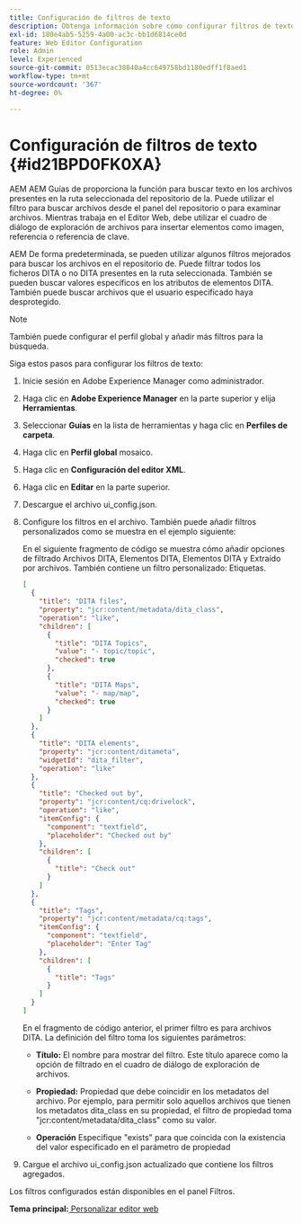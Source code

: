 ```yaml
---
title: Configuración de filtros de texto
description: Obtenga información sobre cómo configurar filtros de texto
exl-id: 180e4ab5-5259-4a00-ac3c-bb1d6814ce0d
feature: Web Editor Configuration
role: Admin
level: Experienced
source-git-commit: 0513ecac38840a4cc649758bd1180edff1f8aed1
workflow-type: tm+mt
source-wordcount: '367'
ht-degree: 0%

---
```


# Configuración de filtros de texto {#id21BPD0FK0XA}

AEM AEM Guías de proporciona la función para buscar texto en los archivos presentes en la ruta seleccionada del repositorio de la. Puede utilizar el filtro para buscar archivos desde el panel del repositorio o para examinar archivos. Mientras trabaja en el Editor Web, debe utilizar el cuadro de diálogo de exploración de archivos para insertar elementos como imagen, referencia o referencia de clave.

AEM De forma predeterminada, se pueden utilizar algunos filtros mejorados para buscar los archivos en el repositorio de. Puede filtrar todos los ficheros DITA o no DITA presentes en la ruta seleccionada. También se pueden buscar valores específicos en los atributos de elementos DITA. También puede buscar archivos que el usuario especificado haya desprotegido.

>[!NOTE]
>
> También puede configurar el perfil global y añadir más filtros para la búsqueda.

Siga estos pasos para configurar los filtros de texto:

1. Inicie sesión en Adobe Experience Manager como administrador.
1. Haga clic en **Adobe Experience Manager** en la parte superior y elija **Herramientas**.
1. Seleccionar **Guías** en la lista de herramientas y haga clic en **Perfiles de carpeta**.
1. Haga clic en **Perfil global** mosaico.
1. Haga clic en **Configuración del editor XML**.
1. Haga clic en **Editar** en la parte superior.
1. Descargue el archivo ui\_config.json.
1. Configure los filtros en el archivo. También puede añadir filtros personalizados como se muestra en el ejemplo siguiente:

   En el siguiente fragmento de código se muestra cómo añadir opciones de filtrado Archivos DITA, Elementos DITA, Elementos DITA y Extraído por archivos. También contiene un filtro personalizado: Etiquetas.

   ```json
   [
     {
       "title": "DITA files",
       "property": "jcr:content/metadata/dita_class",
       "operation": "like",
       "children": [
         {
           "title": "DITA Topics",
           "value": "- topic/topic",
           "checked": true
         },
         {
           "title": "DITA Maps",
           "value": "- map/map",
           "checked": true
         }
       ]
     },
     {
       "title": "DITA elements",
       "property": "jcr:content/ditameta",
       "widgetId": "dita_filter",
       "operation": "like"
     },
     {
       "title": "Checked out by",
       "property": "jcr:content/cq:drivelock",
       "operation": "like",
       "itemConfig": {
         "component": "textfield",
         "placeholder": "Checked out by"
       },
       "children": [
         {
           "title": "Check out"
         }
       ]
     },
     {
       "title": "Tags",
       "property": "jcr:content/metadata/cq:tags",
       "itemConfig": {
         "component": "textfield",
         "placeholder": "Enter Tag"
       },
       "children": [
         {
           "title": "Tags"
         }
       ]
     }
   ]
   ```

   En el fragmento de código anterior, el primer filtro es para archivos DITA. La definición del filtro toma los siguientes parámetros:

   - **Título:** El nombre para mostrar del filtro. Este título aparece como la opción de filtrado en el cuadro de diálogo de exploración de archivos.

   - **Propiedad:** Propiedad que debe coincidir en los metadatos del archivo. Por ejemplo, para permitir solo aquellos archivos que tienen los metadatos dita\_class en su propiedad, el filtro de propiedad toma &quot;jcr:content/metadata/dita\_class&quot; como su valor.

   - **Operación** Especifique &quot;exists&quot; para que coincida con la existencia del valor especificado en el parámetro de propiedad

1. Cargue el archivo ui\_config.json actualizado que contiene los filtros agregados.

Los filtros configurados están disponibles en el panel Filtros.

**Tema principal:**[ Personalizar editor web](conf-web-editor.md)
